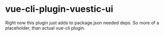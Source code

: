 # vue-cli-plugin-vuestic-ui

Right now this plugin just adds to package.json needed deps.
So more of a placeholder, than actual vue-cli plugin.

